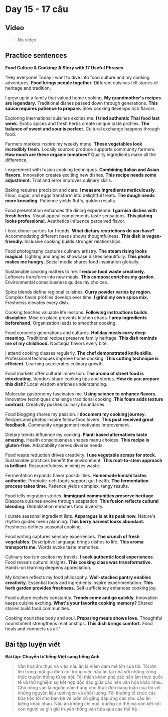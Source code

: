 # Day 15 - 17 câu

## Video
> No video

## Practice sentences

**Food Culture & Cooking: A Story with 17 Useful Phrases**

"Hey everyone! Today I want to dive into food culture and my cooking adventures. **Food brings people together.** Different cuisines tell stories of heritage and tradition.

I grew up in a family that valued home cooking. **My grandmother's recipes are legendary.** Traditional dishes passed down through generations. **This sauce requires patience to prepare.** Slow cooking develops rich flavors.

Exploring international cuisines excites me. **I tried authentic Thai food last week.** Exotic spices and fresh herbs create unique taste profiles. **The balance of sweet and sour is perfect.** Cultural exchange happens through food.

Farmers markets inspire my weekly menu. **These vegetables look incredibly fresh.** Locally sourced produce supports community farmers. **How much are these organic tomatoes?** Quality ingredients make all the difference.

I experiment with fusion cooking techniques. **Combining Italian and Asian flavors.** Innovation creates exciting new dishes. **This recipe needs some adjustment.** Trial and error improves culinary skills.

Baking requires precision and care. **I measure ingredients meticulously.** Flour, sugar, and eggs transform into delightful treats. **The dough needs more kneading.** Patience yields fluffy, golden results.

Food presentation enhances the dining experience. **I garnish dishes with fresh herbs.** Visual appeal complements taste sensations. **This plating looks professional.** Aesthetics influence perceived flavor.

I host dinner parties for friends. **What dietary restrictions do you have?** Accommodating different needs shows thoughtfulness. **This dish is vegan-friendly.** Inclusive cooking builds stronger relationships.

Food photography captures culinary artistry. **The steam rising looks magical.** Lighting and angles showcase dishes beautifully. **This photo makes me hungry.** Social media shares food inspiration globally.

Sustainable cooking matters to me. **I reduce food waste creatively.** Leftovers transform into new meals. **This compost enriches my garden.** Environmental consciousness guides my choices.

Spice blends define regional cuisines. **Curry powder varies by region.** Complex flavor profiles develop over time. **I grind my own spice mix.** Freshness elevates every dish.

Cooking teaches valuable life lessons. **Following instructions builds discipline.** Mise en place prevents kitchen chaos. **I prep ingredients beforehand.** Organization leads to smoother cooking.

Food connects generations and cultures. **Holiday meals carry deep meaning.** Traditional recipes preserve family heritage. **This dish reminds me of my childhood.** Nostalgia flavors every bite.

I attend cooking classes regularly. **The chef demonstrated knife skills.** Professional techniques improve home cooking. **This cutting technique is efficient.** Learning accelerates culinary growth.

Food markets offer cultural immersion. **The aroma of street food is intoxicating.** Vendors share cooking tips and stories. **How do you prepare this dish?** Local wisdom enriches understanding.

Molecular gastronomy fascinates me. **Using science to enhance flavors.** Innovative techniques challenge traditional cooking. **This foam adds texture contrast.** Creativity pushes culinary boundaries.

Food blogging shares my passion. **I document my cooking journey.** Recipes and photos inspire fellow food lovers. **This post received great feedback.** Community engagement motivates improvement.

Dietary trends influence my cooking. **Plant-based alternatives taste amazing.** Health consciousness shapes menu choices. **This recipe is gluten-free.** Adaptability serves diverse needs.

Food waste reduction drives creativity. **I use vegetable scraps for stock.** Sustainable practices benefit the environment. **This root-to-stem approach is brilliant.** Resourcefulness minimizes waste.

Fermentation expands flavor possibilities. **Homemade kimchi tastes authentic.** Probiotic-rich foods support gut health. **The fermentation process takes time.** Patience yields complex, tangy results.

Food tells migration stories. **Immigrant communities preserve heritage.** Diaspora cuisines evolve through adaptation. **This fusion reflects cultural blending.** Globalization enriches food diversity.

I curate seasonal ingredient lists. **Asparagus is at its peak now.** Nature's rhythm guides menu planning. **This berry harvest looks abundant.** Freshness defines seasonal cooking.

Food writing captures sensory experiences. **The crunch of fresh vegetables.** Descriptive language brings dishes to life. **This aroma transports me.** Words evoke taste memories.

Culinary tourism excites my travels. **I seek authentic local experiences.** Food reveals cultural insights. **This cooking class was transformative.** Hands-on learning deepens appreciation.

My kitchen reflects my food philosophy. **Well-stocked pantry enables creativity.** Essential tools and ingredients inspire experimentation. **This herb garden provides freshness.** Self-sufficiency enhances cooking joy.

Food culture evolves constantly. **Trends come and go quickly.** Innovation keeps cuisine exciting. **What's your favorite cooking memory?** Shared stories build food communities.

Cooking nourishes body and soul. **Preparing meals shows love.** Thoughtful nourishment strengthens relationships. **This dish brings comfort.** Food heals and connects us all."

## Bài tập luyện viết

**Bài tập: Chuyển từ tiếng Việt sang tiếng Anh**

> Văn hóa ẩm thực và việc nấu ăn là niềm đam mê lớn của tôi. Tôi lớn lên trong một gia đình coi trọng việc nấu ăn tại nhà với những công thức truyền thống từ bà nội. Tôi thích khám phá các nền ẩm thực quốc tế và thử nghiệm sự kết hợp độc đáo giữa các nền văn hóa khác nhau. Chợ nông sản là nguồn cảm hứng cho thực đơn hàng tuần của tôi với những nguyên liệu tươi ngon và chất lượng. Tôi thường tổ chức các bữa tiệc tối cho bạn bè và luôn cố gắng đáp ứng các nhu cầu ăn kiêng khác nhau. Nấu ăn không chỉ nuôi dưỡng cơ thể mà còn kết nối con người và gìn giữ truyền thống văn hóa qua các thế hệ.
